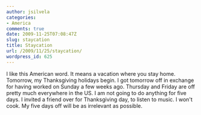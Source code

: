 ```yaml
---
author: jsilvela
categories:
- America
comments: true
date: 2009-11-25T07:08:47Z
slug: staycation
title: Staycation
url: /2009/11/25/staycation/
wordpress_id: 625
---
```


I like this American word. It means a vacation where you stay home. Tomorrow, my Thanksgiving holidays begin. I got tomorrow off in exchange for having worked on Sunday a few weeks ago. Thursday and Friday are off pretty much everywhere in the US.
I am not going to do anything for five days. I invited a friend over for Thanksgiving day, to listen to music. I won't cook.
My five days off will be as irrelevant as possible.
